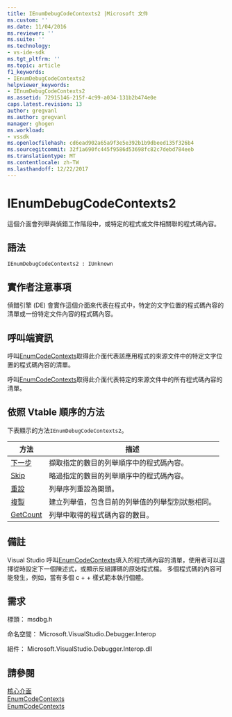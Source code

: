 ```yaml
---
title: IEnumDebugCodeContexts2 |Microsoft 文件
ms.custom: ''
ms.date: 11/04/2016
ms.reviewer: ''
ms.suite: ''
ms.technology:
- vs-ide-sdk
ms.tgt_pltfrm: ''
ms.topic: article
f1_keywords:
- IEnumDebugCodeContexts2
helpviewer_keywords:
- IEnumDebugCodeContexts2
ms.assetid: 72915146-215f-4c99-a034-131b2b474e0e
caps.latest.revision: 13
author: gregvanl
ms.author: gregvanl
manager: ghogen
ms.workload:
- vssdk
ms.openlocfilehash: cd6ead902a65a9f3e5e392b1b9dbeed135f326b4
ms.sourcegitcommit: 32f1a690fc445f9586d53698fc82c7debd784eeb
ms.translationtype: MT
ms.contentlocale: zh-TW
ms.lasthandoff: 12/22/2017
---
```

# <a name="ienumdebugcodecontexts2"></a>IEnumDebugCodeContexts2
這個介面會列舉與偵錯工作階段中，或特定的程式或文件相關聯的程式碼內容。  
  
## <a name="syntax"></a>語法  
  
```  
IEnumDebugCodeContexts2 : IUnknown  
```  
  
## <a name="notes-for-implementers"></a>實作者注意事項  
 偵錯引擎 (DE) 會實作這個介面來代表在程式中，特定的文字位置的程式碼內容的清單或一份特定文件內容的程式碼內容。  
  
## <a name="notes-for-callers"></a>呼叫端資訊  
 呼叫[EnumCodeContexts](../../../extensibility/debugger/reference/idebugprogram2-enumcodecontexts.md)取得此介面代表該應用程式的來源文件中的特定文字位置的程式碼內容的清單。  
  
 呼叫[EnumCodeContexts](../../../extensibility/debugger/reference/idebugdocumentcontext2-enumcodecontexts.md)取得此介面代表特定的來源文件中的所有程式碼內容的清單。  
  
## <a name="methods-in-vtable-order"></a>依照 Vtable 順序的方法  
 下表顯示的方法`IEnumDebugCodeContexts2`。  
  
|方法|描述|  
|------------|-----------------|  
|[下一步](../../../extensibility/debugger/reference/ienumdebugcodecontexts2-next.md)|擷取指定的數目的列舉順序中的程式碼內容。|  
|[Skip](../../../extensibility/debugger/reference/ienumdebugcodecontexts2-skip.md)|略過指定的數目的列舉順序中的程式碼內容。|  
|[重設](../../../extensibility/debugger/reference/ienumdebugcodecontexts2-reset.md)|列舉序列重設為開頭。|  
|[複製](../../../extensibility/debugger/reference/ienumdebugcodecontexts2-clone.md)|建立列舉值，包含目前的列舉值的列舉型別狀態相同。|  
|[GetCount](../../../extensibility/debugger/reference/ienumdebugcodecontexts2-getcount.md)|列舉中取得的程式碼內容的數目。|  
  
## <a name="remarks"></a>備註  
 Visual Studio 呼叫[EnumCodeContexts](../../../extensibility/debugger/reference/idebugprogram2-enumcodecontexts.md)填入的程式碼內容的清單，使用者可以選擇從時設定下一個陳述式，或顯示反組譯碼的原始程式檔。 多個程式碼的內容可能發生，例如，當有多個 c + + 樣式範本執行個體。  
  
## <a name="requirements"></a>需求  
 標頭： msdbg.h  
  
 命名空間： Microsoft.VisualStudio.Debugger.Interop  
  
 組件： Microsoft.VisualStudio.Debugger.Interop.dll  
  
## <a name="see-also"></a>請參閱  
 [核心介面](../../../extensibility/debugger/reference/core-interfaces.md)   
 [EnumCodeContexts](../../../extensibility/debugger/reference/idebugprogram2-enumcodecontexts.md)   
 [EnumCodeContexts](../../../extensibility/debugger/reference/idebugdocumentcontext2-enumcodecontexts.md)